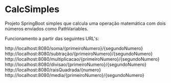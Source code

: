 # CalcSimples
Projeto SpringBoot simples que calcula uma operação matemática com dois números enviados como PathVariables.

Funcionamento a partir das seguintes URL's:

http://localhost:8080/soma/{primeiroNumero}/{segundoNumero}
http://localhost:8080/subtração/{primeiroNumero}/{segundoNumero}
http://localhost:8080/multiplicacao/{primeiroNumero}/{segundoNumero}
http://localhost:8080/divisao/{primeiroNumero}/{segundoNumero}
http://localhost:8080/raisQuadrada/{numero}
http://localhost:8080/media/{primeiroNumero}/{segundoNumero}
